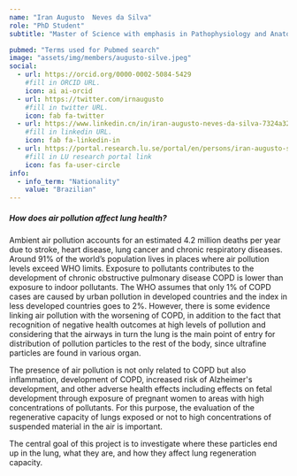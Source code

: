 ```yaml
---
name: "Iran Augusto  Neves da Silva"
role: "PhD Student"
subtitle: "Master of Science with emphasis in Pathophysiology and Anatomy - FMVZ- USP-Brazil. Specialist in Molecular Biology and Parasitology - IAL-SP. Bachelor of Biological Sciences UAM-SP."

pubmed: "Terms used for Pubmed search"
image: "assets/img/members/augusto-silve.jpeg"
social:
  - url: https://orcid.org/0000-0002-5084-5429
    #fill in ORCID URL. 
    icon: ai ai-orcid
  - url: https://twitter.com/irnaugusto
    #fill in twitter URL. 
    icon: fab fa-twitter
  - url: https://www.linkedin.cn/in/iran-augusto-neves-da-silva-7324a326/
    #fill in linkedin URL. 
    icon: fab fa-linkedin-in
  - url: https://portal.research.lu.se/portal/en/persons/iran-augusto-silva(4ec5b5bc-deaa-45c9-9080-1b31cc355ebe).html
    #fill in LU research portal link
    icon: fas fa-user-circle
info:
  - info_term: "Nationality"
    value: "Brazilian"
---
```


##### How does air pollution affect lung health? 

Ambient air pollution accounts for an estimated 4.2 million deaths per year due to stroke, heart disease, lung cancer and chronic respiratory diseases. Around 91% of the world’s population lives in places where air pollution levels exceed WHO limits. Exposure to pollutants contributes to the development of chronic obstructive pulmonary disease COPD is lower than exposure to indoor pollutants. The WHO assumes that only 1% of COPD cases are caused by urban pollution in developed countries and the index in less developed countries goes to 2%. 
However, there is some evidence linking air pollution with the worsening of COPD, in addition to the fact that recognition of negative health outcomes at high levels of pollution and considering that the airways in turn the lung is the main point of entry for distribution of pollution particles to the rest of the body, since ultrafine particles are found in various organ. 

The presence of air pollution is not only related to COPD but also inflammation, development of COPD, increased risk of Alzheimer's development, and other adverse health effects including effects on fetal development through exposure of pregnant women to areas with high concentrations of pollutants. For this purpose, the evaluation of the regenerative capacity of lungs exposed or not to high concentrations of suspended material in the air is important. 

The central goal of this project is to investigate where these particles end up in the lung, what they are, and how they affect lung regeneration capacity.








 



